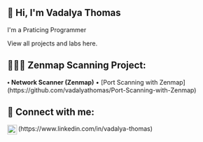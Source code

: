 ##  👋 Hi, I'm Vadalya Thomas

I'm a Praticing Programmer

View all projects and labs here.

<h2> 👩🏾‍💻 Zenmap Scanning Project:</h2>
 ⬩ <b> Network Scanner (Zenmap)</b>
   • [Port Scanning with Zenmap](https://github.com/vadalyathomas/Port-Scanning-with-Zenmap)  
<h2> 🤳 Connect with me:</h2>
<img align="left" alt="VadalyaThomas | LinkedIn" width="22px" src="https://cdn.jsdelivr.net/npm/simple-icons@v3/icons/linkedin.svg" />
(https://www.linkedin.com/in/vadalya-thomas)
<!--
**vadalyathomas/vadalyathomas** is a ✨ _special_ ✨ repository because its `README.md` (this file) appears on your GitHub profile.

Here are some ideas to get you started:


-->
